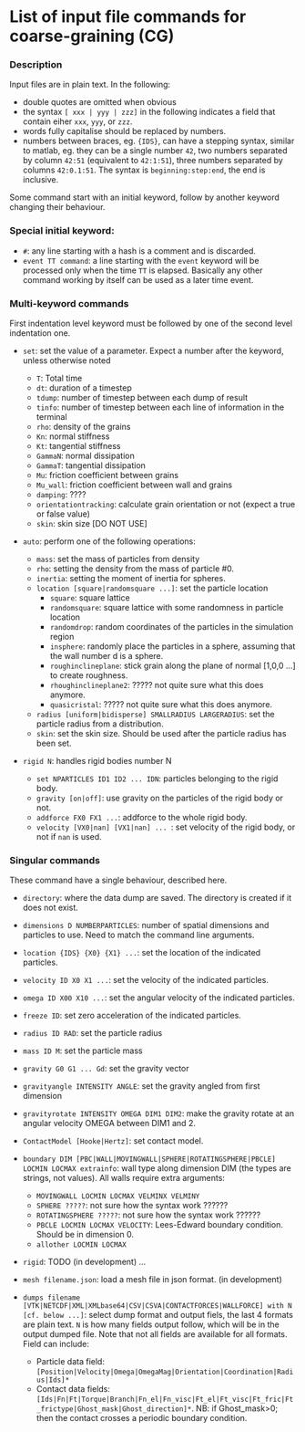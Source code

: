 # List of input file commands for coarse-graining (CG)
### Description
Input files are in plain text.
In the following: 

- double quotes are omitted when obvious
- the syntax `[ xxx | yyy | zzz]` in the following indicates a field that contain eiher `xxx`, `yyy`, or `zzz`.
- words fully capitalise should be replaced by numbers. 
- numbers between braces, eg. `{IDS}`, can have a stepping syntax, similar to matlab, eg. they can be a single number `42`, two numbers separated by column `42:51` (equivalent to `42:1:51`), three numbers separated by columns `42:0.1:51`. The syntax is `beginning:step:end`, the end is inclusive. 

Some command start with an initial keyword, follow by another keyword changing their behaviour.

### Special initial keyword:
- `#`: any line starting with a hash is a comment and is discarded.
- `event TT command`: a line starting with the `event` keyword will be processed only when the time `TT` is elapsed. Basically any other command working by itself can be used as a later time event. 

### Multi-keyword commands
First indentation level keyword must be followed by one of the second level indentation one.

- `set`: set the value of a parameter. Expect a number after the keyword, unless otherwise noted
  - `T`: Total time
  - `dt`: duration of a timestep
  - `tdump`: number of timestep between each dump of result
  - `tinfo`: number of timestep between each line of information in the terminal
  - `rho`: density of the grains
  - `Kn`: normal stiffness
  - `Kt`: tangential stiffness
  - `GammaN`: normal dissipation
  - `GammaT`: tangential dissipation
  - `Mu`: friction coefficient between grains
  - `Mu_wall`: friction coefficient between wall and grains
  - `damping`: ????
  - `orientationtracking`: calculate grain orientation or not (expect a true or false value)
  - `skin`: skin size [DO NOT USE]

- `auto`: perform one of the following operations:
  - `mass`: set the mass of particles from density
  - `rho`: setting the density from the mass of particle #0. 
  - `inertia`: setting the moment of inertia for spheres.
  - `location [square|randomsquare ...]`: set the particle location
    - `square`: square lattice
    - `randomsquare`: square lattice with some randomness in particle location
    - `randomdrop`: random coordinates of the particles in the simulation region
    - `insphere`: randomly place the particles in a sphere, assuming that the wall number d is a sphere. 
    - `roughinclineplane`: stick grain along the plane of normal [1,0,0 ...] to create roughness.
    - `rhoughinclineplane2`: ????? not quite sure what this does anymore. 
    - `quasicristal`: ????? not quite sure what this does anymore. 
  - `radius [uniform|bidisperse] SMALLRADIUS LARGERADIUS`: set the particle radius from a distribution.
  - `skin`: set the skin size. Should be used after the particle radius has been set. 
  
- `rigid N`: handles rigid bodies number N
  - `set NPARTICLES ID1 ID2 ... IDN`: particles belonging to the rigid body. 
  - `gravity [on|off]`: use gravity on the particles of the rigid body or not. 
  - `addforce FX0 FX1 ...`: addforce to the whole rigid body. 
  - `velocity [VX0|nan] [VX1|nan] ... `: set velocity of the rigid body, or not if `nan` is used. 
  
### Singular commands
These command have a single behaviour, described here.

- `directory`: where the data dump are saved. The directory is created if it does not exist. 
- `dimensions D NUMBERPARTICLES`: number of spatial dimensions and particles to use. Need to match the command line arguments.
- `location {IDS} {X0} {X1} ...`: set the location of the indicated particles. 
- `velocity ID X0 X1 ...`: set the velocity of the indicated particles. 
- `omega ID X00 X10 ...`: set the angular velocity of the indicated particles.
- `freeze ID`: set zero acceleration of the indicated particles. 
- `radius ID RAD`: set the particle radius
- `mass ID M`: set the particle mass
- `gravity G0 G1 ... Gd`: set the gravity vector
- `gravityangle INTENSITY ANGLE`: set the gravity angled from first dimension
- `gravityrotate INTENSITY OMEGA DIM1 DIM2`: make the gravity rotate at an angular velocity OMEGA between DIM1 and 2.
- `ContactModel [Hooke|Hertz]`: set contact model. 
- `boundary DIM [PBC|WALL|MOVINGWALL|SPHERE|ROTATINGSPHERE|PBCLE] LOCMIN LOCMAX extrainfo`: wall type along dimension DIM (the types are strings, not values). All walls require extra arguments:
  - `MOVINGWALL LOCMIN LOCMAX VELMINX VELMINY`
  - `SPHERE ?????`: not sure how the syntax work ??????
  - `ROTATINGSPHERE ?????`: not sure how the syntax work ??????
  - `PBCLE LOCMIN LOCMAX VELOCITY`: Lees-Edward boundary condition. Should be in dimension 0. 
  - `allother LOCMIN LOCMAX`
- `rigid`: TODO (in development) ...
- `mesh filename.json`: load a mesh file in json format. (in development)
  
- `dumps filename [VTK|NETCDF|XML|XMLbase64|CSV|CSVA|CONTACTFORCES|WALLFORCE] with N [cf. below ...]`: select dump format and output fiels, the last 4 formats are plain text. `N` is how many fields output follow, which will be in the output dumped file. Note that not all fields are available for all formats. Field can include:
  - Particle data field: `[Position|Velocity|Omega|OmegaMag|Orientation|Coordination|Radius|Ids]*`
  - Contact data fields: `[Ids|Fn|Ft|Torque|Branch|Fn_el|Fn_visc|Ft_el|Ft_visc|Ft_fric|Ft_frictype|Ghost_mask|Ghost_direction]*`. NB: if Ghost_mask>0; then the contact crosses a periodic boundary condition. 






